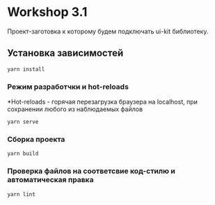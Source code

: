 # Workshop 3.1

Проект-заготовка к которому будем подключать ui-kit библиотеку.

## Установка зависимостей
```
yarn install
```

### Режим разработчки и hot-reloads

*Hot-reloads - горячая перезагрузка браузера на localhost, при сохранении любого из наблюдаемых файлов
```
yarn serve
```

### Сборка проекта
```
yarn build
```

### Проверка файлов на соответсвие код-стилю и автоматическая правка
```
yarn lint
```
